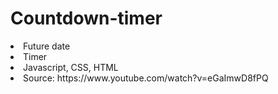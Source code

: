 # Countdown-timer
<li>Future date</li>
<li>Timer</li>
<li>Javascript, CSS, HTML</li>
<li>Source: https://www.youtube.com/watch?v=eGaImwD8fPQ</li>
